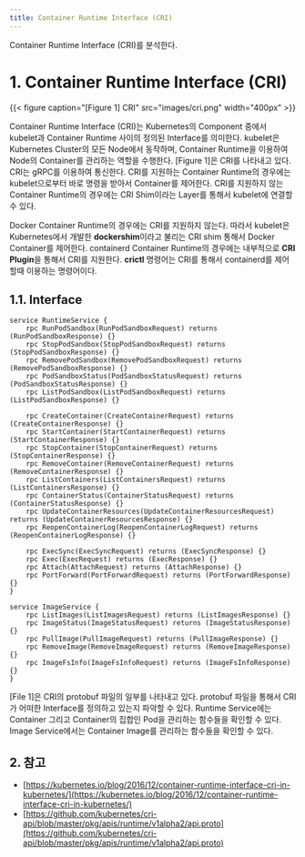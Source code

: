 ```yaml
---
title: Container Runtime Interface (CRI)
---
```


Container Runtime Interface (CRI)를 분석한다.

# 1. Container Runtime Interface (CRI)

{{< figure caption="[Figure 1] CRI" src="images/cri.png" width="400px" >}}

Container Runtime Interface (CRI)는 Kubernetes의 Component 중에서 kubelet과 Container Runtime 사이의 정의된 Interface를 의미한다. kubelet은 Kubernetes Cluster의 모든 Node에서 동작하며, Container Runtime을 이용하여 Node의 Container를 관리하는 역할을 수행한다. [Figure 1]은 CRI를 나타내고 있다. CRI는 gRPC를 이용하여 통신한다. CRI를 지원하는 Container Runtime의 경우에는 kubelet으로부터 바로 명령을 받아서 Container를 제어한다. CRI를 지원하지 않는 Container Runtime의 경우에는 CRI Shim이라는 Layer를 통해서 kubelet에 연결할 수 있다.

Docker Container Runtime의 경우에는 CRI를 지원하지 않는다. 따라서 kubelet은 Kubernetes에서 개발한 **dockershim**이라고 불리는 CRI shim 통해서 Docker Container를 제어한다. containerd Container Runtime의 경우에는 내부적으로 **CRI Plugin**을 통해서 CRI를 지원한다. **crictl** 명령어는 CRI를 통해서 containerd를 제어할때 이용하는 명령어이다.

## 1.1. Interface

```text {caption="[File 1] CRI protobuf", linenos=table}
service RuntimeService {
    rpc RunPodSandbox(RunPodSandboxRequest) returns (RunPodSandboxResponse) {}
    rpc StopPodSandbox(StopPodSandboxRequest) returns (StopPodSandboxResponse) {}
    rpc RemovePodSandbox(RemovePodSandboxRequest) returns (RemovePodSandboxResponse) {}
    rpc PodSandboxStatus(PodSandboxStatusRequest) returns (PodSandboxStatusResponse) {}
    rpc ListPodSandbox(ListPodSandboxRequest) returns (ListPodSandboxResponse) {}

    rpc CreateContainer(CreateContainerRequest) returns (CreateContainerResponse) {}
    rpc StartContainer(StartContainerRequest) returns (StartContainerResponse) {}
    rpc StopContainer(StopContainerRequest) returns (StopContainerResponse) {}
    rpc RemoveContainer(RemoveContainerRequest) returns (RemoveContainerResponse) {}
    rpc ListContainers(ListContainersRequest) returns (ListContainersResponse) {}
    rpc ContainerStatus(ContainerStatusRequest) returns (ContainerStatusResponse) {}
    rpc UpdateContainerResources(UpdateContainerResourcesRequest) returns (UpdateContainerResourcesResponse) {}
    rpc ReopenContainerLog(ReopenContainerLogRequest) returns (ReopenContainerLogResponse) {}

    rpc ExecSync(ExecSyncRequest) returns (ExecSyncResponse) {}
    rpc Exec(ExecRequest) returns (ExecResponse) {}
    rpc Attach(AttachRequest) returns (AttachResponse) {}
    rpc PortForward(PortForwardRequest) returns (PortForwardResponse) {}
}

service ImageService {
    rpc ListImages(ListImagesRequest) returns (ListImagesResponse) {}
    rpc ImageStatus(ImageStatusRequest) returns (ImageStatusResponse) {}
    rpc PullImage(PullImageRequest) returns (PullImageResponse) {}
    rpc RemoveImage(RemoveImageRequest) returns (RemoveImageResponse) {}
    rpc ImageFsInfo(ImageFsInfoRequest) returns (ImageFsInfoResponse) {}
}
```

[File 1]은 CRI의 protobuf 파일의 일부를 나타내고 있다. protobuf 파일을 통해서 CRI가 어떠한 Interface를 정의하고 있는지 파악할 수 있다. Runtime Service에는 Container 그리고 Container의 집합인 Pod을 관리하는 함수들을 확인할 수 있다. Image Service에서는 Container Image를 관리하는 함수들을 확인할 수 있다.

## 2. 참고

* [https://kubernetes.io/blog/2016/12/container-runtime-interface-cri-in-kubernetes/](https://kubernetes.io/blog/2016/12/container-runtime-interface-cri-in-kubernetes/)
* [https://github.com/kubernetes/cri-api/blob/master/pkg/apis/runtime/v1alpha2/api.proto](https://github.com/kubernetes/cri-api/blob/master/pkg/apis/runtime/v1alpha2/api.proto)